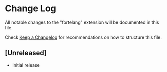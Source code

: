 # Change Log

All notable changes to the "fortelang" extension will be documented in this file.

Check [Keep a Changelog](http://keepachangelog.com/) for recommendations on how to structure this file.

## [Unreleased]

- Initial release
